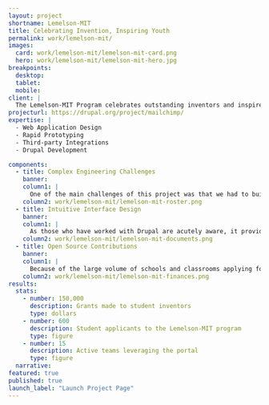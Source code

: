 ```yaml
---
layout: project
shortname: Lemelson-MIT
title: Celebrating Invention, Inspiring Youth
permalink: work/lemelson-mit/
images:
  card: work/lemelson-mit/lemelson-mit-card.png
  hero: work/lemelson-mit/lemelson-mit-hero.jpg
breakpoints:
  desktop:
  tablet:
  mobile:
client: |
  The Lemelson-MIT Program celebrates outstanding inventors and inspires young people to pursue creative lives and careers through invention. In accomplishing this goal, Lemelson-MIT provides grants to teams of student inventors across the country. With over 60 applicant organizations and 15 teams selected to participate in the program each year, Lemelson-MIT needed a portal for managing project teams, budgets, and documentation. This is where ThinkShout came in: We developed an intuitive teaming application to help Lemelson-MIT manage the efforts of hundreds of school programs and student inventors.
projecturl: https://drupal.org/project/mailchimp/
expertise: |
  - Web Application Design
  - Rapid Prototyping
  - Third-party Integrations
  - Drupal Development

components:
  - title: Complex Engineering Challenges
    banner: 
    column1: |
      One of the main challenges of this project was that we had to build the teaming application as an extension of an existing Drupal website built by another agency. This required tight coordination, robust development workflows, and solid test plans. Interestingly, it also resulted in a migration to the Pantheon hosting platform and other DevOps enhancements that led to a 50% improvement in the web application’s overall speed.
    column2: work/lemelson-mit/lemelson-mit-roster.png
  - title: Intuitive Interface Design
    banner: 
    column1: |
      As those who have worked with Drupal are acutely aware, it provides powerful tools out-of-the-box for building web applications and portals. That said, its default user interfaces can be clunky and hard for end users to learn. Consequently, we invested heavily into developing a custom interface design for the project. The result was a highly-intuitive user experience that engages students using the tool.
    column2: work/lemelson-mit/lemelson-mit-documents.png
  - title: Open Source Contributions
    banner:  
    column1: |
      Because of the large volume of schools and classrooms applying for Lemelson-MIT invention grants, the program leverages SlideRoom for managing grant applications. As part of this project, we developed an [open source Drupal module](https://www.drupal.org/project/slideroom) and [PHP wrapper](https://github.com/thinkshout/slideroom-api-php) for pulling SlideRoom constituent and team data into Drupal.
    column2: work/lemelson-mit/lemelson-mit-finances.png
results:
  stats:
    - number: 150,000
      description: Grants made to student inventors
      type: dollars
    - number: 600
      description: Student applicants to the Lemelson-MIT program
      type: figure
    - number: 15
      description: Active teams leveraging the portal
      type: figure
  narrative:
featured: true
published: true
launch_label: "Launch Project Page"
---
```

